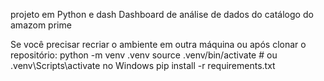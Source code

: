 projeto em Python e dash
Dashboard de análise de dados do catálogo do amazom prime



Se você precisar recriar o ambiente em outra máquina ou após clonar o repositório:
python -m venv .venv
source .venv/bin/activate # ou .venv\Scripts\activate no Windows
pip install -r requirements.txt

